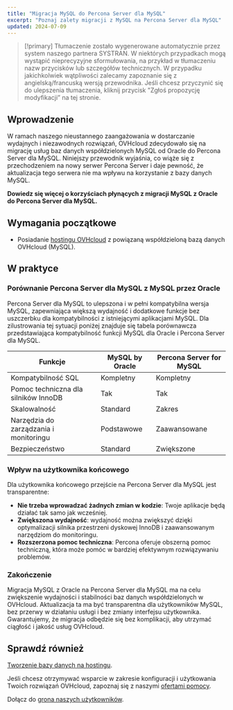 ```yaml
---
title: "Migracja MySQL do Percona Server dla MySQL"
excerpt: "Poznaj zalety migracji z MySQL na Percona Server dla MySQL"
updated: 2024-07-09
---
```


> [!primary]
> Tłumaczenie zostało wygenerowane automatycznie przez system naszego partnera SYSTRAN. W niektórych przypadkach mogą wystąpić nieprecyzyjne sformułowania, na przykład w tłumaczeniu nazw przycisków lub szczegółów technicznych. W przypadku jakichkolwiek wątpliwości zalecamy zapoznanie się z angielską/francuską wersją przewodnika. Jeśli chcesz przyczynić się do ulepszenia tłumaczenia, kliknij przycisk "Zgłoś propozycję modyfikacji” na tej stronie.
>

## Wprowadzenie

W ramach naszego nieustannego zaangażowania w dostarczanie wydajnych i niezawodnych rozwiązań, OVHcloud zdecydowało się na migrację usług baz danych współdzielonych MySQL od Oracle do Percona Server dla MySQL.
Niniejszy przewodnik wyjaśnia, co wiąże się z przechodzeniem na nowy serwer Percona Server i daje pewność, że aktualizacja tego serwera nie ma wpływu na korzystanie z bazy danych MySQL.

**Dowiedz się więcej o korzyściach płynących z migracji MySQL z Oracle do Percona Server dla MySQL.**

## Wymagania początkowe

- Posiadanie [hostingu OVHcloud](/links/web/hosting) z powiązaną współdzieloną bazą danych OVHcloud (MySQL).

## W praktyce

### Porównanie Percona Server dla MySQL z MySQL przez Oracle

Percona Server dla MySQL to ulepszona i w pełni kompatybilna wersja MySQL, zapewniająca większą wydajność i dodatkowe funkcje bez uszczerbku dla kompatybilności z istniejącymi aplikacjami MySQL. Dla zilustrowania tej sytuacji poniżej znajduje się tabela porównawcza przedstawiająca kompatybilność funkcji MySQL dla Oracle i Percona Server dla MySQL.

|Funkcje|MySQL by Oracle|Percona Server for MySQL|
|---|---|---| 
|Kompatybilność SQL|Kompletny|Kompletny|
|Pomoc techniczna dla silników InnoDB|Tak|Tak|
|Skalowalność|Standard|Zakres|
|Narzędzia do zarządzania i monitoringu|Podstawowe|Zaawansowane|
|Bezpieczeństwo|Standard|Zwiększone|

### Wpływ na użytkownika końcowego

Dla użytkownika końcowego przejście na Percona Server dla MySQL jest transparentne:

- **Nie trzeba wprowadzać żadnych zmian w kodzie**: Twoje aplikacje będą działać tak samo jak wcześniej.
- **Zwiększona wydajność**: wydajność można zwiększyć dzięki optymalizacji silnika przestrzeni dyskowej InnoDB i zaawansowanym narzędziom do monitoringu.
- **Rozszerzona pomoc techniczna**: Percona oferuje obszerną pomoc techniczną, która może pomóc w bardziej efektywnym rozwiązywaniu problemów.

### Zakończenie

Migracja MySQL z Oracle na Percona Server dla MySQL ma na celu zwiększenie wydajności i stabilności baz danych współdzielonych w OVHcloud. Aktualizacja ta ma być transparentna dla użytkowników MySQL, bez przerwy w działaniu usługi i bez zmiany interfejsu użytkownika. Gwarantujemy, że migracja odbędzie się bez komplikacji, aby utrzymać ciągłość i jakość usług OVHcloud.

## Sprawdź również

[Tworzenie bazy danych na hostingu](/pages/web_cloud/web_hosting/sql_create_database).

Jeśli chcesz otrzymywać wsparcie w zakresie konfiguracji i użytkowania Twoich rozwiązań OVHcloud, zapoznaj się z naszymi [ofertami pomocy](/links/support).

Dołącz do [grona naszych użytkowników](/links/community).